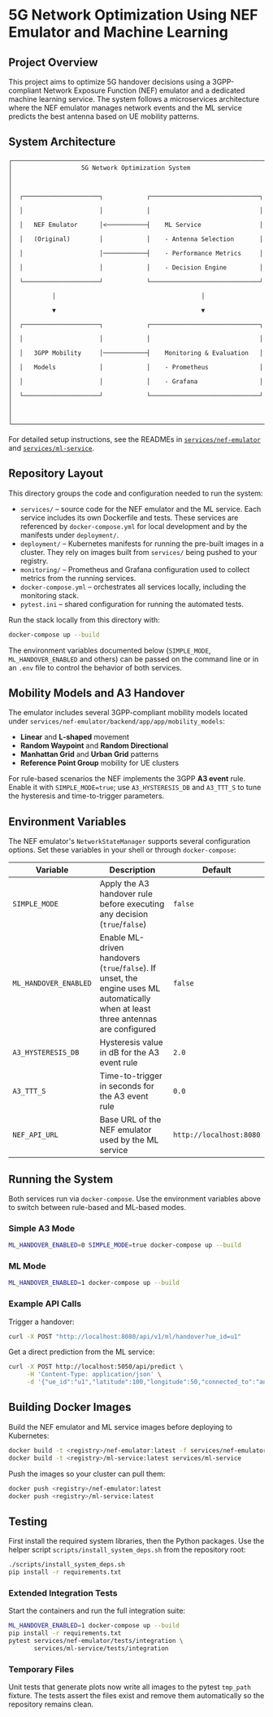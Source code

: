 # 5G Network Optimization Using NEF Emulator and Machine Learning

## Project Overview
This project aims to optimize 5G handover decisions using a 3GPP-compliant Network Exposure Function (NEF) emulator and a dedicated machine learning service. The system follows a microservices architecture where the NEF emulator manages network events and the ML service predicts the best antenna based on UE mobility patterns.

## System Architecture
```
┌─────────────────────────────────────────────────────────────────────────┐
│                   5G Network Optimization System                        │
│                                                                         │
│  ┌─────────────────────┐            ┌──────────────────────────────┐    │
│  │                     │            │                              │    │
│  │   NEF Emulator      │<───────────┤    ML Service                │    │
│  │   (Original)        │            │    - Antenna Selection       │    │
│  │                     │────────────┤    - Performance Metrics     │    │
│  │                     │            │    - Decision Engine         │    │
│  └─────────────────────┘            └──────────────────────────────┘    │
│           │                                        │                    │
│           ▼                                        ▼                    │
│  ┌─────────────────────┐            ┌──────────────────────────────┐    │
│  │                     │            │                              │    │
│  │   3GPP Mobility     │────────────┤    Monitoring & Evaluation   │    │
│  │   Models            │            │    - Prometheus              │    │
│  │                     │            │    - Grafana                 │    │
│  └─────────────────────┘            └──────────────────────────────┘    │
│                                                                         │
└─────────────────────────────────────────────────────────────────────────┘
```
For detailed setup instructions, see the READMEs in [`services/nef-emulator`](services/nef-emulator/README.md) and [`services/ml-service`](services/ml-service/README.md).

## Repository Layout

This directory groups the code and configuration needed to run the system:

- `services/` – source code for the NEF emulator and the ML service. Each
  service includes its own Dockerfile and tests. These services are referenced by
  `docker-compose.yml` for local development and by the manifests under
  `deployment/`.
- `deployment/` – Kubernetes manifests for running the pre-built images in a
  cluster. They rely on images built from `services/` being pushed to your
  registry.
- `monitoring/` – Prometheus and Grafana configuration used to collect metrics
  from the running services.
- `docker-compose.yml` – orchestrates all services locally, including the
  monitoring stack.
- `pytest.ini` – shared configuration for running the automated tests.

Run the stack locally from this directory with:

```bash
docker-compose up --build
```

The environment variables documented below (`SIMPLE_MODE`, `ML_HANDOVER_ENABLED`
and others) can be passed on the command line or in an `.env` file to control
the behavior of both services.


## Mobility Models and A3 Handover
The emulator includes several 3GPP-compliant mobility models located under
`services/nef-emulator/backend/app/app/mobility_models`:

- **Linear** and **L‑shaped** movement
- **Random Waypoint** and **Random Directional**
- **Manhattan Grid** and **Urban Grid** patterns
- **Reference Point Group** mobility for UE clusters

For rule-based scenarios the NEF implements the 3GPP **A3 event** rule. Enable
it with `SIMPLE_MODE=true`; use `A3_HYSTERESIS_DB` and `A3_TTT_S` to tune the
hysteresis and time-to-trigger parameters.

## Environment Variables
The NEF emulator's `NetworkStateManager` supports several configuration options. Set these variables in your shell or through `docker-compose`:

| Variable | Description | Default |
|----------|-------------|---------|
| `SIMPLE_MODE` | Apply the A3 handover rule before executing any decision (`true`/`false`) | `false` |
| `ML_HANDOVER_ENABLED` | Enable ML-driven handovers (`true`/`false`). If unset, the engine uses ML automatically when at least three antennas are configured | `false` |
| `A3_HYSTERESIS_DB` | Hysteresis value in dB for the A3 event rule | `2.0` |
| `A3_TTT_S` | Time-to-trigger in seconds for the A3 event rule | `0.0` |
| `NEF_API_URL` | Base URL of the NEF emulator used by the ML service | `http://localhost:8080` |

## Running the System
Both services run via `docker-compose`. Use the environment variables above to switch between rule-based and ML-based modes.

### Simple A3 Mode
```bash
ML_HANDOVER_ENABLED=0 SIMPLE_MODE=true docker-compose up --build
```

### ML Mode
```bash
ML_HANDOVER_ENABLED=1 docker-compose up --build
```

### Example API Calls
Trigger a handover:
```bash
curl -X POST "http://localhost:8080/api/v1/ml/handover?ue_id=u1"
```

Get a direct prediction from the ML service:
```bash
curl -X POST http://localhost:5050/api/predict \
     -H 'Content-Type: application/json' \
     -d '{"ue_id":"u1","latitude":100,"longitude":50,"connected_to":"antenna_1","rf_metrics":{"antenna_1":{"rsrp":-80,"sinr":15},"antenna_2":{"rsrp":-90,"sinr":10}}}'
```

## Building Docker Images

Build the NEF emulator and ML service images before deploying to Kubernetes:

```bash
docker build -t <registry>/nef-emulator:latest -f services/nef-emulator/backend/Dockerfile.backend services/nef-emulator
docker build -t <registry>/ml-service:latest services/ml-service
```

Push the images so your cluster can pull them:

```bash
docker push <registry>/nef-emulator:latest
docker push <registry>/ml-service:latest
```

## Testing
First install the required system libraries, then the Python packages. Use the helper script `scripts/install_system_deps.sh` from the repository root:
```bash
./scripts/install_system_deps.sh
pip install -r requirements.txt
```

### Extended Integration Tests
Start the containers and run the full integration suite:
```bash
ML_HANDOVER_ENABLED=1 docker-compose up --build
pip install -r requirements.txt
pytest services/nef-emulator/tests/integration \
       services/ml-service/tests/integration
```

### Temporary Files
Unit tests that generate plots now write all images to the pytest `tmp_path`
fixture. The tests assert the files exist and remove them automatically so the
repository remains clean.

